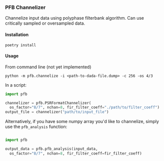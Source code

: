 ### PFB Channelizer

Channelize input data using polyphase filterbank algorithm. Can use
critically sampled or oversampled data.

#### Installation

```
poetry install
```

#### Usage

From command line (not yet implemented)

```
python -m pfb.channelize -i <path-to-dada-file.dump> -c 256 -os 4/3
```

In a script:

```python
import pfb

channelizer = pfb.PSRFormatChannelizer(
  os_factor="8/7", nchan=8, fir_filter_coeff="./path/to/filter_coeff")
output_file = channelizer("path/to/input_file")
```

Alternatively, if you have some numpy array you'd like to channelize,
simply use the `pfb_analysis` function:

```python

import pfb

output_data = pfb.pfb_analysis(input_data,
  os_factor="8/7", nchan=8, fir_filter_coeff=fir_filter_coeff)
```

